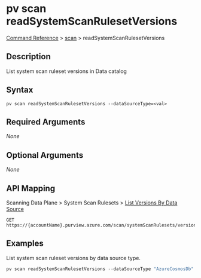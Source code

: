 # pv scan readSystemScanRulesetVersions
[Command Reference](../../../README.md#command-reference) > [scan](./main.md) > readSystemScanRulesetVersions

## Description
List system scan ruleset versions in Data catalog

## Syntax
```
pv scan readSystemScanRulesetVersions --dataSourceType=<val>
```

## Required Arguments
*None*

## Optional Arguments
*None*

## API Mapping
Scanning Data Plane > System Scan Rulesets > [List Versions By Data Source](https://docs.microsoft.com/en-us/rest/api/purview/scanningdataplane/system-scan-rulesets/list-versions-by-data-source)
```
GET https://{accountName}.purview.azure.com/scan/systemScanRulesets/versions
```

## Examples
List system scan ruleset versions by data source type.
```powershell
pv scan readSystemScanRulesetVersions --dataSourceType "AzureCosmosDb"
```